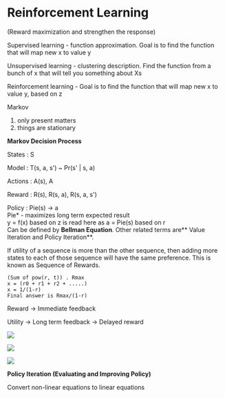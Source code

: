 # Reinforcement Learning

\(Reward maximization and strengthen the response\)

Supervised learning - function approximation. Goal is to find the function that will map new x to value y

Unsupervised learning - clustering description. Find the function from a bunch of x that will tell you something about Xs

Reinforcement learning - Goal is to find the function that will map new x to value y, based on z

Markov

1. only present matters
2. things are stationary

**Markov Decision Process**

States    : S

Model    : T\(s, a, s'\)  ~  Pr\(s' \| s, a\)

Actions  : A\(s\), A

Reward  : R\(s\), R\(s, a\), R\(s, a, s'\)

Policy    : Pie\(s\) -&gt; a  
                Pie\* - maximizes long term expected result  
                y = f\(x\) based on z is read here as a = Pie\(s\) based on r  
                Can be defined by **Bellman Equation**. Other related terms are** Value Iteration and Policy Iteration**.

If utility of a sequence is more than the other sequence, then adding more states to each of those sequence will have the same preference. This is known as Sequence of Rewards.

```
(Sum of pow(r, t)) . Rmax
x = (r0 + r1 + r2 + .....)
x = 1/(1-r)
Final answer is Rmax/(1-r)
```

Reward -&gt; Immediate feedback

Utility -&gt; Long term feedback -&gt; Delayed reward

![](/assets/learning.png)

![](/assets/learning_types.png)

![](/assets/three_approaches_to_RL.png)

**Policy Iteration \(Evaluating and Improving Policy\)**

Convert non-linear equations to linear equations

